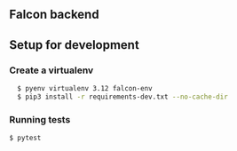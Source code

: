 ## Falcon backend

## Setup for development

### Create a virtualenv
```sh
  $ pyenv virtualenv 3.12 falcon-env 
  $ pip3 install -r requirements-dev.txt --no-cache-dir
```

### Running tests
```sh
$ pytest
```